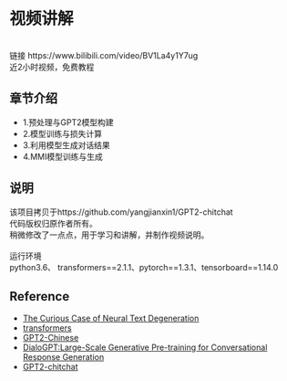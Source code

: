 # 视频讲解
<br>
链接 https://www.bilibili.com/video/BV1La4y1Y7ug
<br>
近2小时视频，免费教程

## 章节介绍
- 1.预处理与GPT2模型构建
- 2.模型训练与损失计算
- 3.利用模型生成对话结果
- 4.MMI模型训练与生成

## 说明
该项目拷贝于https://github.com/yangjianxin1/GPT2-chitchat
<br>
代码版权归原作者所有。<br>
稍微修改了一点点，用于学习和讲解，并制作视频说明。<br>
<br>
运行环境<br>
python3.6、 transformers==2.1.1、pytorch==1.3.1、tensorboard==1.14.0

## Reference
- [The Curious Case of Neural Text Degeneration](https://arxiv.xilesou.top/pdf/1904.09751.pdf)
- [transformers](https://github.com/huggingface/transformers)
- [GPT2-Chinese](https://github.com/Morizeyao/GPT2-Chinese)
- [DialoGPT:Large-Scale Generative Pre-training for Conversational Response Generation](https://arxiv.xilesou.top/pdf/1911.00536.pdf)
 - [GPT2-chitchat](https://github.com/yangjianxin1/GPT2-chitchat)
